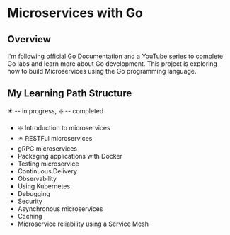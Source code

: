 # Microservices with Go

## Overview
I'm following official [Go Documentation](https://go.dev/doc/) and a [YouTube series](https://youtube.com/playlist?list=PLmD8u-IFdreyh6EUfevBcbiuCKzFk0EW_&si=jM48arwPfZ4S1nfe) to complete Go labs and learn more about Go development.
This project is exploring how to build Microservices using the Go programming language.

## My Learning Path Structure
✴️ -- in progress, ❇️ -- completed
* ❇️ Introduction to microservices
* ✴️ RESTFul microservices
* gRPC microservices
* Packaging applications with Docker
* Testing microservice
* Continuous Delivery
* Observability
* Using Kubernetes
* Debugging
* Security
* Asynchronous microservices
* Caching
* Microservice reliability using a Service Mesh
